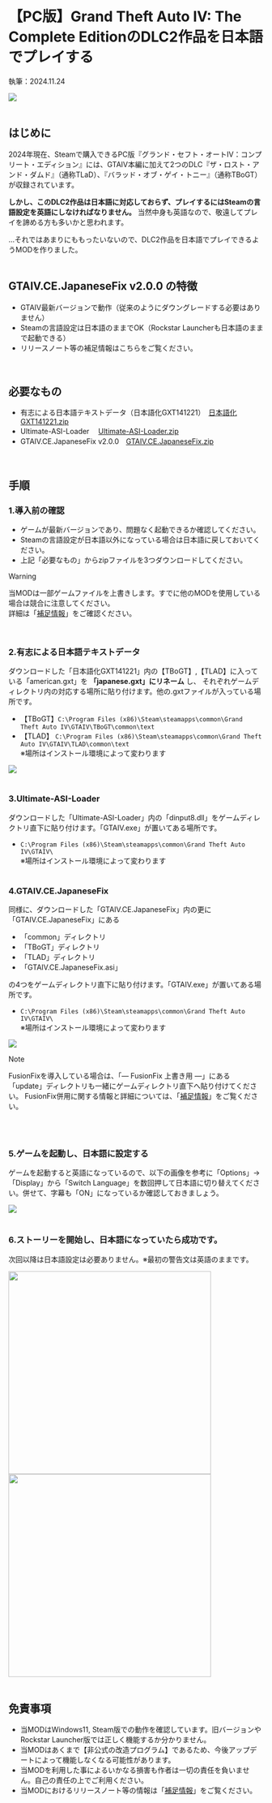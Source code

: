 # 【PC版】Grand Theft Auto IV: The Complete EditionのDLC2作品を日本語でプレイする

執筆：2024.11.24

![](./img/i_ttl_01.jpg?raw=true)<br><br>

## はじめに
2024年現在、Steamで購入できるPC版『グランド・セフト・オートIV：コンプリート・エディション』には、GTAIV本編に加えて2つのDLC『ザ・ロスト・アンド・ダムド』（通称TLaD）、『バラッド・オブ・ゲイ・トニー』（通称TBoGT）が収録されています。

**しかし、このDLC2作品は日本語に対応しておらず、プレイするにはSteamの言語設定を英語にしなければなりません。** 当然中身も英語なので、敬遠してプレイを諦める方も多いかと思われます。

...それではあまりにももったいないので、DLC2作品を日本語でプレイできるようMODを作りました。
<br><br>

## GTAIV.CE.JapaneseFix v2.0.0 の特徴
- GTAIV最新バージョンで動作（従来のようにダウングレードする必要はありません）
- Steamの言語設定は日本語のままでOK（Rockstar Launcherも日本語のままで起動できる）
- リリースノート等の補足情報はこちらをご覧ください。
<br>

## 必要なもの
- 有志による日本語テキストデータ（日本語化GXT141221）　[日本語化GXT141221.zip](https://ux.getuploader.com/GTA4J/download/169)
- Ultimate-ASI-Loader 　[Ultimate-ASI-Loader.zip](https://github.com/ThirteenAG/Ultimate-ASI-Loader/releases/latest/download/Ultimate-ASI-Loader.zip)
- GTAIV.CE.JapaneseFix v2.0.0　[GTAIV.CE.JapaneseFix.zip](https://github.com/prjct-samwest/GTAIV.CE.JapaneseFix/releases/download/v2.0.0/GTAIV.CE.JapaneseFix.zip)
<br>

## 手順
### 1.導入前の確認
- ゲームが最新バージョンであり、問題なく起動できるか確認してください。
- Steamの言語設定が日本語以外になっている場合は日本語に戻しておいてください。
- 上記「必要なもの」からzipファイルを3つダウンロードしてください。
> [!WARNING]
> 当MODは一部ゲームファイルを上書きします。すでに他のMODを使用している場合は競合に注意してください。<br>詳細は「[補足情報](NOTES.md)」をご確認ください。

<br>

### 2.有志による日本語テキストデータ
ダウンロードした「日本語化GXT141221」内の【TBoGT】,【TLAD】に入っている「american.gxt」を **「japanese.gxt」にリネーム** し、
それぞれゲームディレクトリ内の対応する場所に貼り付けます。他の.gxtファイルが入っている場所です。
 
- 【TBoGT】```C:\Program Files (x86)\Steam\steamapps\common\Grand Theft Auto IV\GTAIV\TBoGT\common\text```
- 【TLAD】 ```C:\Program Files (x86)\Steam\steamapps\common\Grand Theft Auto IV\GTAIV\TLAD\common\text```   
  ※場所はインストール環境によって変わります

![](./img/i_cap_01.png?raw=true)<br><br>
  
### 3.Ultimate-ASI-Loader
ダウンロードした「Ultimate-ASI-Loader」内の「dinput8.dll」をゲームディレクトリ直下に貼り付けます。「GTAIV.exe」が置いてある場所です。
- ```C:\Program Files (x86)\Steam\steamapps\common\Grand Theft Auto IV\GTAIV\```  
  ※場所はインストール環境によって変わります<br><br>
  
    
### 4.GTAIV.CE.JapaneseFix
同様に、ダウンロードした「GTAIV.CE.JapaneseFix」内の更に「GTAIV.CE.JapaneseFix」にある
- 「common」ディレクトリ
- 「TBoGT」ディレクトリ
- 「TLAD」ディレクトリ
- 「GTAIV.CE.JapaneseFix.asi」  

の4つをゲームディレクトリ直下に貼り付けます。「GTAIV.exe」が置いてある場所です。


- ```C:\Program Files (x86)\Steam\steamapps\common\Grand Theft Auto IV\GTAIV\```  
  ※場所はインストール環境によって変わります

![](./img/i_cap_02.png?raw=true)

> [!NOTE]
> FusionFixを導入している場合は、「― FusionFix 上書き用 ―」にある「update」ディレクトリも一緒にゲームディレクトリ直下へ貼り付けてください。
> FusionFix併用に関する情報と詳細については、「[補足情報](NOTES.md)」をご覧ください。


<br><br>

### 5.ゲームを起動し、日本語に設定する
ゲームを起動すると英語になっているので、以下の画像を参考に「Options」→「Display」から「Switch Language」を数回押して日本語に切り替えてください。併せて、字幕も「ON」になっているか確認しておきましょう。

![](./img/i_setting.gif?raw=true)<br><br>
    

### 6.ストーリーを開始し、日本語になっていたら成功です。
次回以降は日本語設定は必要ありません。※最初の警告文は英語のままです。

<img src="./img/i_ss_01.jpg?raw=true" width="400">  <img src="./img/i_ss_02.jpg?raw=true" width="400"><br><br>

## 免責事項
- 当MODはWindows11, Steam版での動作を確認しています。旧バージョンやRockstar Launcher版では正しく機能するか分かりません。
- 当MODはあくまで【非公式の改造プログラム】であるため、今後アップデートによって機能しなくなる可能性があります。
- 当MODを利用した事によるいかなる損害も作者は一切の責任を負いません。自己の責任の上でご利用ください。
- 当MODにおけるリリースノート等の情報は「[補足情報](NOTES.md)」をご覧ください。



